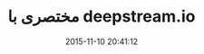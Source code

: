 ---
layout: post
title: "مختصری با deepstream.io"
date: 2015-11-10 20:41:12
section: article
tags: css
link: "http://www.baboon.ir/%D9%85%D8%AE%D8%AA%D8%B5%D8%B1%DB%8C-%D8%A8%D8%A7-deepstream-io/"
user: "نوید کاشانی"
user_link: "http://navid.kashani.ir/"
---